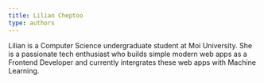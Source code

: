 ```yaml
---
title: Lilian Cheptoo
type: authors
---
```

Lilian is a Computer Science undergraduate student at Moi University. She is a passionate tech enthusiast who builds simple modern web apps as a Frontend Developer and currently intergrates these web apps with Machine Learning.